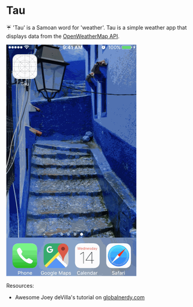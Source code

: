 # Tau
☔️ 'Tau' is a Samoan word for 'weather'. Tau is a simple weather app that displays data from the [OpenWeatherMap API](https://openweathermap.org/api).

![](https://github.com/ayunav/Tau/blob/master/TauAppDemo.gif)

Resources: 
- Awesome Joey deVilla's tutorial on [globalnerdy.com](http://www.globalnerdy.com/2016/04/02/how-to-build-an-ios-weather-app-in-swift-part-1-a-very-bare-bones-weather-app/)
